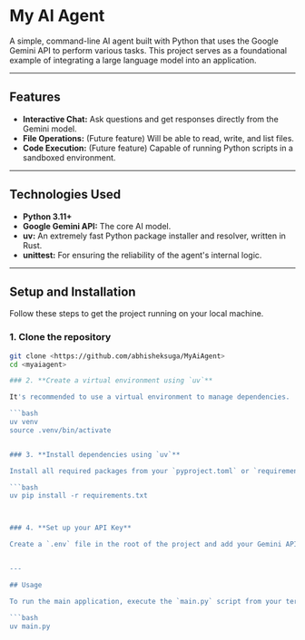 # My AI Agent

A simple, command-line AI agent built with Python that uses the Google Gemini API to perform various tasks. This project serves as a foundational example of integrating a large language model into an application.

---

## Features

- **Interactive Chat:** Ask questions and get responses directly from the Gemini model.
- **File Operations:** (Future feature) Will be able to read, write, and list files.
- **Code Execution:** (Future feature) Capable of running Python scripts in a sandboxed environment.

---

## Technologies Used

- **Python 3.11+**
- **Google Gemini API:** The core AI model.
- **uv:** An extremely fast Python package installer and resolver, written in Rust.
- **unittest:** For ensuring the reliability of the agent's internal logic.

---

## Setup and Installation

Follow these steps to get the project running on your local machine.

### 1. **Clone the repository**

```bash
git clone <https://github.com/abhisheksuga/MyAiAgent>
cd <myaiagent>

### 2. **Create a virtual environment using `uv`**

It's recommended to use a virtual environment to manage dependencies.

```bash
uv venv
source .venv/bin/activate


### 3. **Install dependencies using `uv`**

Install all required packages from your `pyproject.toml` or `requirements.txt` file.

```bash
uv pip install -r requirements.txt



### 4. **Set up your API Key**

Create a `.env` file in the root of the project and add your Gemini API key:


---

## Usage

To run the main application, execute the `main.py` script from your terminal:

```bash
uv main.py
